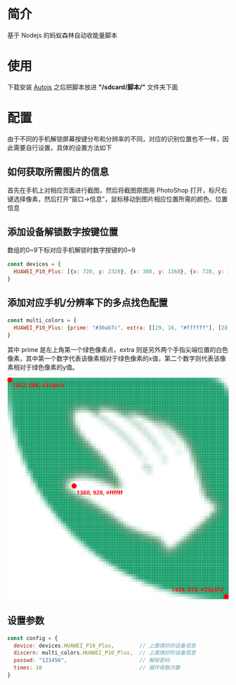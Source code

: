 # 简介

基于 Nodejs 的蚂蚁森林自动收能量脚本

# 使用

下载安装 [Autojs](https://github.com/hyb1996/Auto.js) 之后把脚本放进 __"/sdcard/脚本/"__ 文件夹下面

# 配置

由于不同的手机解锁屏幕按键分布和分辨率的不同，对应的识别位置也不一样，因此需要自行设置，具体的设置方法如下

## 如何获取所需图片的信息

首先在手机上对相应页面进行截图，然后将截图原图用 PhotoShop 打开，标尺右键选择像素，然后打开“窗口->信息”，鼠标移动到图片相应位置所需的颜色、位置信息

## 添加设备解锁数字按键位置

数组的0\~9下标对应手机解锁时数字按键的0\~9

```javascript
const devices = {
  HUAWEI_P10_Plus: [{x: 720, y: 2320}, {x: 300, y: 1360}, {x: 720, y: 1360}, {x: 1150, y: 1360}, {x: 300, y: 1680}, {x: 720, y: 1680}, {x: 1150, y: 1680}, {x: 300, y: 2000}, {x: 720, y: 2000}, {x: 1150, y: 2000}],
}
```

## 添加对应手机/分辨率下的多点找色配置

```javascript
const multi_colors = {
  HUAWEI_P10_Plus: {prime: "#30ab7c", extra: [[29, 16, "#ffffff"], [28, 42, "#ffffff"]]},
}
```

其中 prime 是左上角第一个绿色像素点，extra 则是另外两个手指尖端位置的白色像素，其中第一个数字代表该像素相对于绿色像素的x值，第二个数字则代表该像素相对于绿色像素的y值。

![](./instruction.png)

## 设置参数

```javascript
const config = {
  device: devices.HUAWEI_P10_Plus,        // 上面填好的设备信息
  discern: multi_colors.HUAWEI_P10_Plus,  // 上面填好的设备信息
  passwd: "123456",                       // 解锁密码
  times: 10                               // 循环收取次数
}
```


